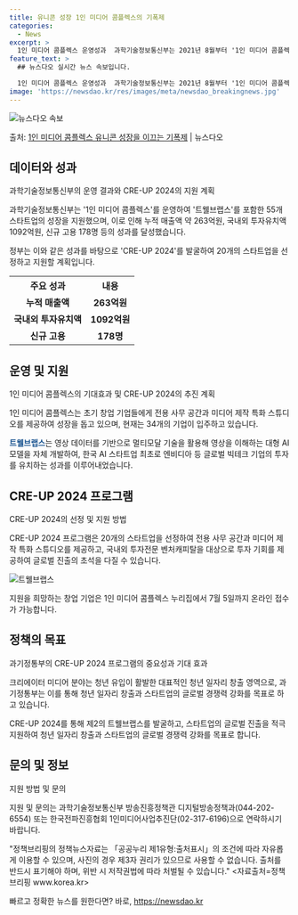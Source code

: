 ```yaml
---
title: 유니콘 성장 1인 미디어 콤플렉스의 기폭제
categories:
  - News
excerpt: >
  1인 미디어 콤플렉스 운영성과  과학기술정보통신부는 2021년 8월부터 '1인 미디어 콤플렉스'를 운영하며 …
feature_text: >
  ## 뉴스다오 실시간 뉴스 속보입니다.

  1인 미디어 콤플렉스 운영성과  과학기술정보통신부는 2021년 8월부터 '1인 미디어 콤플렉스'를 운영하며 …
image: 'https://newsdao.kr/res/images/meta/newsdao_breakingnews.jpg'
---
```


![뉴스다오 속보](https://newsdao.kr/res/images/meta/newsdao_breakingnews.jpg)

<p>출처: <a href="https://newsdao.kr/4358" rel="dofollow">1인 미디어 콤플렉스 유니콘 성장을 이끄는 기폭제</a> | 뉴스다오</p>

<h2 data-ke-size="size26">데이터와 성과</h2>
과학기술정보통신부의 운영 결과와 CRE-UP 2024의 지원 계획
<p data-ke-size="size16">과학기술정보통신부는 '1인 미디어 콤플렉스'를 운영하여 '트웰브랩스'를 포함한 55개 스타트업의 성장을 지원했으며, 이로 인해 누적 매출액 약 263억원, 국내외 투자유치액 1092억원, 신규 고용 178명 등의 성과를 달성했습니다.</p>
<p data-ke-size="size16">정부는 이와 같은 성과를 바탕으로 'CRE-UP 2024'를 발굴하여 20개의 스타트업을 선정하고 지원할 계획입니다.</p>
<table>
	<tr>
		<th>주요 성과</th>
		<th>내용</th>
	</tr>
	<tr>
		<td style="text-align: center; height: 17px;"><b>누적 매출액</b></td>
		<td style="text-align: center; height: 17px;"><b>263억원</b></td>
	</tr>
	<tr>
		<td style="text-align: center; height: 17px;"><b>국내외 투자유치액</b></td>
		<td style="text-align: center; height: 17px;"><b>1092억원</b></td>
	</tr>
	<tr>
		<td style="text-align: center; height: 17px;"><b>신규 고용</b></td>
		<td style="text-align: center; height: 17px;"><b>178명</b></td>
	</tr>
</table>
<h2 data-ke-size="size26">운영 및 지원</h2>
1인 미디어 콤플렉스의 기대효과 및 CRE-UP 2024의 추진 계획
<p data-ke-size="size16">1인 미디어 콤플렉스는 초기 창업 기업들에게 전용 사무 공간과 미디어 제작 특화 스튜디오를 제공하여 성장을 돕고 있으며, 현재는 34개의 기업이 입주하고 있습니다.</p>
<p data-ke-size="size16"><b><span style="color: #1a5490;">트웰브랩스</span></b>는 영상 데이터를 기반으로 멀티모달 기술을 활용해 영상을 이해하는 대형 AI 모델을 자체 개발하여, 한국 AI 스타트업 최초로 엔비디아 등 글로벌 빅테크 기업의 투자를 유치하는 성과를 이루어내었습니다.</p>
<h2 data-ke-size="size26">CRE-UP 2024 프로그램</h2>
CRE-UP 2024의 선정 및 지원 방법
<p data-ke-size="size16">CRE-UP 2024 프로그램은 20개의 스타트업을 선정하여 전용 사무 공간과 미디어 제작 특화 스튜디오를 제공하고, 국내외 투자전문 벤처캐피탈을 대상으로 투자 기회를 제공하여 글로벌 진출의 초석을 다질 수 있습니다.</p>
<img src="https://newsdao.kr/4358" alt="트웰브랩스">
<p data-ke-size="size16">지원을 희망하는 창업 기업은 1인 미디어 콤플렉스 누리집에서 7월 5일까지 온라인 접수가 가능합니다.</p>
<h2 data-ke-size="size26">정책의 목표</h2>
과기정통부의 CRE-UP 2024 프로그램의 중요성과 기대 효과
<p data-ke-size="size16">크리에이터 미디어 분야는 청년 유입이 활발한 대표적인 청년 일자리 창출 영역으로, 과기정통부는 이를 통해 청년 일자리 창출과 스타트업의 글로벌 경쟁력 강화를 목표로 하고 있습니다.</p>
<p data-ke-size="size16">CRE-UP 2024를 통해 제2의 트웰브랩스를 발굴하고, 스타트업의 글로벌 진출을 적극 지원하여 청년 일자리 창출과 스타트업의 글로벌 경쟁력 강화를 목표로 합니다.</p>
<h2 data-ke-size="size26">문의 및 정보</h2>
지원 방법 및 문의
<p data-ke-size="size16">지원 및 문의는 과학기술정보통신부 방송진흥정책관 디지털방송정책과(044-202-6554) 또는 한국전파진흥협회 1인미디어사업추진단(02-317-6196)으로 연락하시기 바랍니다.</p>
<p data-ke-size="size16">"정책브리핑의 정책뉴스자료는 「공공누리 제1유형:출처표시」의 조건에 따라 자유롭게 이용할 수 있으며, 사진의 경우 제3자 권리가 있으므로 사용할 수 없습니다. 출처를 반드시 표기해야 하며, 위반 시 저작권법에 따라 처벌될 수 있습니다." <자료출처=정책브리핑 www.korea.kr></p> 

빠르고 정확한 뉴스를 원한다면? 바로, <a href="https://newsdao.kr" rel="dofollow">https://newsdao.kr</a>


